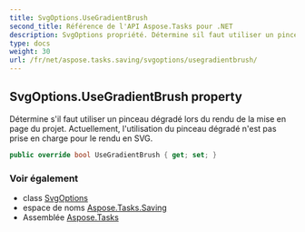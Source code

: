 ```yaml
---
title: SvgOptions.UseGradientBrush
second_title: Référence de l'API Aspose.Tasks pour .NET
description: SvgOptions propriété. Détermine sil faut utiliser un pinceau dégradé lors du rendu de la mise en page du projet. Actuellement lutilisation du pinceau dégradé nest pas prise en charge pour le rendu en SVG.
type: docs
weight: 30
url: /fr/net/aspose.tasks.saving/svgoptions/usegradientbrush/
---
```

## SvgOptions.UseGradientBrush property

Détermine s'il faut utiliser un pinceau dégradé lors du rendu de la mise en page du projet. Actuellement, l'utilisation du pinceau dégradé n'est pas prise en charge pour le rendu en SVG.

```csharp
public override bool UseGradientBrush { get; set; }
```

### Voir également

* class [SvgOptions](../)
* espace de noms [Aspose.Tasks.Saving](../../svgoptions/)
* Assemblée [Aspose.Tasks](../../../)


